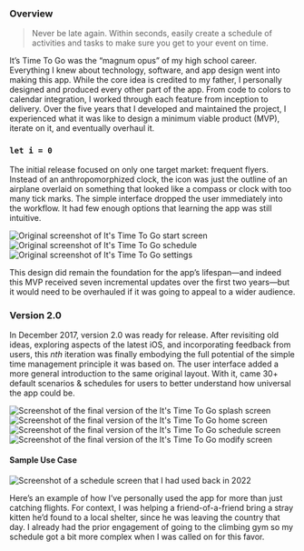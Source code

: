 ### Overview

> Never be late again. Within seconds, easily create a schedule of activities and tasks to make sure you get to your event on time.

It’s Time To Go was the “magnum opus” of my high school career. Everything I knew about technology, software, and app design went into making this app. While the core idea is credited to my father, I personally designed and produced every other part of the app. From code to colors to calendar integration, I worked through each feature from inception to delivery. Over the five years that I developed and maintained the project, I experienced what it was like to design a minimum viable product (MVP), iterate on it, and eventually overhaul it.

### `let i = 0`

The initial release focused on only one target market: frequent flyers. Instead of an anthropomorphized clock, the icon was just the outline of an airplane overlaid on something that looked like a compass or clock with too many tick marks. The simple interface dropped the user immediately into the workflow. It had few enough options that learning the app was still intuitive.

<div class="multiColumn">
<div class="centeredImage">
<img alt="Original screenshot of It's Time To Go start screen" src="/img/projects/timetogo1.png" />
</div>
<div class="centeredImage">
<img alt="Original screenshot of It's Time To Go schedule" src="/img/projects/timetogo2.png" />
</div>
<div class="centeredImage">
<img alt="Original screenshot of It's Time To Go settings" src="/img/projects/timetogo3.png" />
</div>
</div>

This design did remain the foundation for the app’s lifespan—and indeed this MVP received seven incremental updates over the first two years—but it would need to be overhauled if it was going to appeal to a wider audience.

### Version 2.0

In December 2017, version 2.0 was ready for release. After revisiting old ideas, exploring aspects of the latest iOS, and incorporating feedback from users, this _nth_ iteration was finally embodying the full potential of the simple time management principle it was based on. The user interface added a more general introduction to the same original layout. With it, came 30+ default scenarios & schedules for users to better understand how universal the app could be.

<div class="multiColumn">
<div class="centeredImage">
<img alt="Screenshot of the final version of the It's Time To Go splash screen" src="/img/projects/timetogo4.png" />
</div>
<div class="centeredImage">
<img alt="Screenshot of the final version of the It's Time To Go home screen" src="/img/projects/timetogo5.png" />
</div>
<div class="centeredImage">
<img alt="Screenshot of the final version of the It's Time To Go schedule screen" src="/img/projects/timetogo6.png" />
</div>
<div class="centeredImage">
<img alt="Screenshot of the final version of the It's Time To Go modify screen" src="/img/projects/timetogo7.png" />
</div>
</div>

#### Sample Use Case

<div class="centeredImage">
<img alt="Screenshot of a schedule screen that I had used back in 2022" src="/img/projects/timetogo8.jpg" />
</div>

Here’s an example of how I’ve personally used the app for more than just catching flights. For context, I was helping a friend-of-a-friend bring a stray kitten he’d found to a local shelter, since he was leaving the country that day. I already had the prior engagement of going to the climbing gym so my schedule got a bit more complex when I was called on for this favor.
